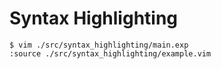 Syntax Highlighting
===

```
$ vim ./src/syntax_highlighting/main.exp
:source ./src/syntax_highlighting/example.vim
```
